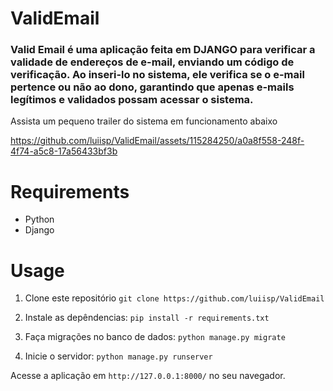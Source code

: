# ValidEmail

### Valid Email é uma aplicação feita em DJANGO para verificar a validade de endereços de e-mail, enviando um código de verificação. Ao inseri-lo no sistema, ele verifica se o e-mail pertence ou não ao dono, garantindo que apenas e-mails legítimos e validados possam acessar o sistema.

Assista um pequeno trailer do sistema em funcionamento abaixo

https://github.com/luiisp/ValidEmail/assets/115284250/a0a8f558-248f-4f74-a5c8-17a56433bf3b


# Requirements

- Python 
- Django

# Usage 

1. Clone este repositório
```git clone https://github.com/luiisp/ValidEmail```

2. Instale as depêndencias:
```pip install -r requirements.txt```

3. Faça migrações no banco de dados:
```python manage.py migrate```

4. Inicie o servidor:
 ```python manage.py runserver```

Acesse a aplicação em `http://127.0.0.1:8000/` no seu navegador.




